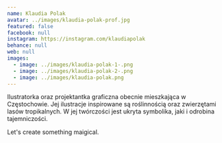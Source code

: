 ```yaml
---
name: Klaudia Polak
avatar: ../images/klaudia-polak-prof.jpg
featured: false
facebook: null
instagram: https://instagram.com/klaudiapolak
behance: null
web: null
images:
  - image: ../images/klaudia-polak-1-.png
  - image: ../images/klaudia-polak-2-.png
  - image: ../images/klaudia-polak.png
---
```

Ilustratorka oraz projektantka graficzna obecnie mieszkająca w Częstochowie. Jej ilustracje inspirowane są roślinnością oraz zwierzętami lasów tropikalnych. W jej twórczości jest ukryta symbolika, jaki i odrobina tajemniczości. 



Let's create something maigical.